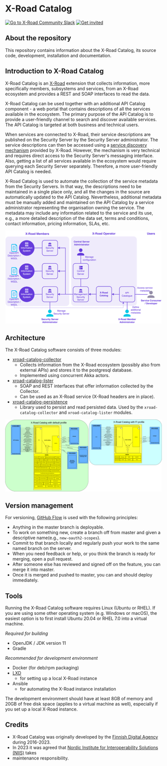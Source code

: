 # X-Road Catalog

[![Go to X-Road Community Slack](https://img.shields.io/badge/Go%20to%20Community%20Slack-grey.svg)](https://jointxroad.slack.com/)
[![Get invited](https://img.shields.io/badge/No%20Slack-Get%20invited-green.svg)](https://x-road.global/community)

## About the repository 

This repository contains information about the X-Road Catalog, its source code, development, installation and documentation.

## Introduction to X-Road Catalog

X-Road Catalog is an [X-Road](https://github.com/nordic-institute/X-Road/) extension that collects information, more 
specifically members, subsystems and services, from an X-Road ecosystem and provides a REST and SOAP interfaces to read 
the data.

X-Road Catalog can be used together with an additional API Catalog component - a web portal that contains descriptions of all the 
services available in the ecosystem. The primary purpose of the API Catalog is to provide a user-friendly channel to 
search and discover available services. The API Catalog is targeted at both business and technical users.

When services are connected to X-Road, their service descriptions are published on the Security Server by the Security 
Server administrator. The service descriptions can then be accessed using a [service discovery mechanism](https://docs.x-road.global/Protocols/pr-mrest_x-road_service_metadata_protocol_for_rest.html) 
provided by X-Road. However, the mechanism is very technical and requires direct access to the Security Server's 
messaging interface. Also, getting a list of all services available in the ecosystem would require querying each 
Security Server separately. Therefore, a more user-friendly API Catalog is needed.

X-Road Catalog is used to automate the collection of the service metadata from the Security Servers. In that way, the 
descriptions need to be maintained in a single place only, and all the changes in the source are automatically updated 
to the API Catalog. Nevertheless, additional metadata must be manually added and maintained on the API Catalog by a service 
administrator representing the organisation owning the service. The metadata may include any information related to the 
service and its use, e.g., a more detailed description of the data set, terms and conditions, contact information, 
pricing information, SLAs, etc.

![X-Road ecosystem overview](img/ecosystem.png)

## Architecture

The X-Road Catalog software consists of three modules:

- [xroad-catalog-collector](xroad-catalog-collector/README.md)
  * Collects information from the X-Road ecosystem (possibly also from external APIs) and stores it to the postgresql database. 
  * Implemented using concurrent Akka actors. 
- [xroad-catalog-lister](xroad-catalog-lister/README.md)
  * SOAP and REST interfaces that offer information collected by the Collector. 
  * Can be used as an X-Road service (X-Road headers are in place).
- [xroad-catalog-persistence](xroad-catalog-persistence/README.md)
  * Library used to persist and read persisted data. Used by the `xroad-catalog-collector` and `xroad-catalog-lister` modules.
  
![X-Road Catalog overview](img/architecture.png)

## Version management

For versioning, [GitHub Flow](https://guides.github.com/introduction/flow/) is used with the following principles:

* Anything in the master branch is deployable.
* To work on something new, create a branch off from master and given a descriptive name(e.g., `new-oauth2-scopes`).
* Commit to that branch locally and regularly push your work to the same named branch on the server.
* When you need feedback or help, or you think the branch is ready for merging, open a pull request.
* After someone else has reviewed and signed off on the feature, you can merge it into master.
* Once it is merged and pushed to master, you can and should deploy immediately.

## Tools

Running the X-Road Catalog software requires Linux (Ubuntu or RHEL). If you are using some other operating system 
(e.g. Windows or macOS), the easiest option is to first install Ubuntu 20.04 or RHEL 7.0 into a virtual machine.

*Required for building*
* OpenJDK / JDK version 11
* Gradle

*Recommended for development environment*
* Docker (for deb/rpm packaging)
* [LXD](https://linuxcontainers.org/lxd/)
  * for setting up a local X-Road instance
* Ansible
  * for automating the X-Road instance installation

The development environment should have at least 8GB of memory and 20GB of free disk space (applies to a virtual 
machine as well), especially if you set up a local X-Road instance.

## Credits

* X-Road Catalog was originally developed by the [Finnish Digital Agency](https://dvv.fi/en) during 2016-2023.
* In 2023 it was agreed that [Nordic Institute for Interoperability Solutions (NIIS)](https://www.niis.org/) takes 
* maintenance responsibility.